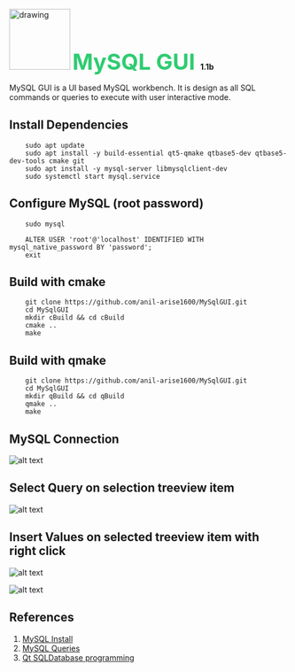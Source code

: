 <p>
<img src="https://github.com/anil-arise1600/MySqlGUI/blob/main/images/mysql-gui.png?raw=true" alt="drawing" width="110"/>
<b style="font-size: 2.5rem; color: #2ecc71">MySQL GUI </b>   <b>1.1b</b>
</p>

MySQL GUI is a UI based MySQL workbench. It is design as all SQL commands or queries to execute with user interactive mode.



## Install Dependencies 

		sudo apt update
		sudo apt install -y build-essential qt5-qmake qtbase5-dev qtbase5-dev-tools cmake git
		sudo apt install -y mysql-server libmysqlclient-dev
		sudo systemctl start mysql.service
		
## Configure MySQL (root password)

		sudo mysql
		
		ALTER USER 'root'@'localhost' IDENTIFIED WITH mysql_native_password BY 'password';
		exit


## Build with cmake

		git clone https://github.com/anil-arise1600/MySqlGUI.git
		cd MySqlGUI
		mkdir cBuild && cd cBuild
		cmake ..
		make
	
## Build with qmake

		git clone https://github.com/anil-arise1600/MySqlGUI.git
		cd MySqlGUI
		mkdir qBuild && cd qBuild
		qmake ..
		make
	
	
	
## MySQL Connection

![alt text](https://github.com/anil-arise1600/MySqlGUI/blob/main/docs/Screenshots/MySQLGUI_001.png?raw=true)


## Select Query on selection treeview item

![alt text](https://github.com/anil-arise1600/MySqlGUI/blob/main/docs/Screenshots/MySQLGUI_002.png?raw=true)


## Insert Values on selected treeview item with right click

![alt text](https://github.com/anil-arise1600/MySqlGUI/blob/main/docs/Screenshots/MySQLGUI_003.png?raw=true)

![alt text](https://github.com/anil-arise1600/MySqlGUI/blob/main/docs/Screenshots/MySQLGUI_004.png?raw=true)

	
## References
1. [MySQL Install](https://www.digitalocean.com/community/tutorials/how-to-install-mysql-on-ubuntu-20-04)
2. [MySQL Queries](https://www.mysqltutorial.org/mysql-cheat-sheet.aspx)
3. [Qt SQLDatabase programming](https://doc.qt.io/qt-6/qsqldatabase.html)




